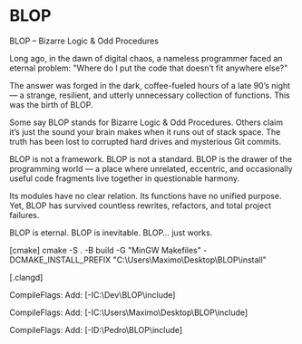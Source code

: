 # BLOP
BLOP – Bizarre Logic & Odd Procedures

Long ago, in the dawn of digital chaos, a nameless programmer faced an eternal problem:
"Where do I put the code that doesn’t fit anywhere else?"

The answer was forged in the dark, coffee-fueled hours of a late 90’s night — a strange, resilient, and utterly unnecessary collection of functions. This was the birth of BLOP.

Some say BLOP stands for Bizarre Logic & Odd Procedures.
Others claim it’s just the sound your brain makes when it runs out of stack space.
The truth has been lost to corrupted hard drives and mysterious Git commits.

BLOP is not a framework.
BLOP is not a standard.
BLOP is the drawer of the programming world — a place where unrelated, eccentric, and occasionally useful code fragments live together in questionable harmony.

Its modules have no clear relation.
Its functions have no unified purpose.
Yet, BLOP has survived countless rewrites, refactors, and total project failures.

BLOP is eternal.
BLOP is inevitable.
BLOP… just works.

[cmake]
cmake -S . -B build -G "MinGW Makefiles" -DCMAKE_INSTALL_PREFIX "C:\Users\Maximo\Desktop\BLOP\install"

[.clangd]

CompileFlags:
  Add: [-IC:\Dev\BLOP\include]

CompileFlags:
  Add: [-IC:\Users\Maximo\Desktop\BLOP\include]

CompileFlags:
  Add: [-ID:\Pedro\BLOP\include]